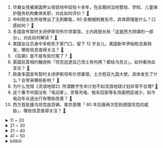 1. 华裔女孩被美国养父母锁地牢奴役十余年，在此期间当地警局、学校、儿童保护服务机构集体失职，对此如何评价？ [:link:](https://www.zhihu.com/question/582013481)
2. 中科院水生所培育出了无刺鲫鱼，80 余根细刺被去尽，具体原理是什么？口感如何？ [:link:](https://www.zhihu.com/question/581981037)
3. 多国宣布暂时关闭伊斯坦布尔领事馆，土内政部长称「这是西方阴谋的一部分」，对此如何解读？ [:link:](https://www.zhihu.com/question/581903480)
4. 美国女议员身中多枪死于家门口，留下 12 岁女儿，美国新年伊始枪击案频发，哪些信息值得关注？ [:link:](https://www.zhihu.com/question/581963950)
5. 《狂飙》是不是有些烂尾了？ [:link:](https://www.zhihu.com/question/581749376)
6. 英国前首相约翰逊称「坦克巡逻自己领土有何用？都给乌克兰」，如何看待此言论？ [:link:](https://www.zhihu.com/question/581954036)
7. 欧美多国宣布暂时关闭伊斯坦布尔领事馆，土方怒召九国大使，具体发生了什么？会带来哪些影响？ [:link:](https://www.zhihu.com/question/581998441)
8. 为什么觉得《流浪地球2》所谓数字生命计划不如流浪地球计划非常不合理? [:link:](https://www.zhihu.com/question/580967523)
9. 这个春节中国没有「电动爹」，苦等充电、拖车回家等名场面明显减少，如今电动车长途出行有哪些改善？ [:link:](https://www.zhihu.com/question/581405815)
10. 西方首批援乌坦克逾百辆，普京感慨「 80 年后俄再次受到德国坦克的威胁」，哪些信息值得关注？ [:link:](https://www.zhihu.com/question/581953525)
<details>
<summary>11 ~ 20</summary>

11. 在《流浪地球 2》点火的时候，为什么会出现李雪健老年和刘德华光头的画面呢？ [:link:](https://www.zhihu.com/question/580336563)
12. 为何第二轮感染高峰预测或在 3-5 月到来？其中哪类人群在未来可能受影响较大？应怎样注意防护？ [:link:](https://www.zhihu.com/question/581986828)
13. 假如马皇后活到朱元璋死，朱元璋会让马皇后也殉葬吗？ [:link:](https://www.zhihu.com/question/557388044)
14. 为什么赫敏在比尔和芙蓉的婚礼上念誓词的时候眼含热泪的看着哈利？ [:link:](https://www.zhihu.com/question/577488406)
15. 你觉得回家做养殖有前途吗？ [:link:](https://www.zhihu.com/question/430828629)
16. 如何评价以色列对俄乌冲突态度突然转向，称考虑向乌克兰提供「铁穹」反导系统？原因何在？ [:link:](https://www.zhihu.com/question/581986843)
17. 俄乌战争2023年上半年会结束吗？ [:link:](https://www.zhihu.com/question/580595208)
18. 2023 LPL 春季赛 FPX 2:1 UP 结束两连败，如何评价这场比赛？ [:link:](https://www.zhihu.com/question/582026681)
19. 村庄以某姓氏开头，但是村子里该姓的人却很少是怎么回事？ [:link:](https://www.zhihu.com/question/499292247)
20. 2 月 4 日立春，这个春天你有哪些出游计划？ [:link:](https://www.zhihu.com/question/581881834)
</details>
<details>
<summary>21 ~ 30</summary>

21. 为什么家中父母去世后，有些兄弟姐妹逐渐疏远了？ [:link:](https://www.zhihu.com/question/314480858)
22. 交易最大的障碍是什么? [:link:](https://www.zhihu.com/question/581414968)
23. 诸葛亮为什么不肯拨给魏延兵马让他去子午谷一试？ [:link:](https://www.zhihu.com/question/577351951)
24. 电影《无名》中为啥梁朝伟在最后会爬上车打王一博？ [:link:](https://www.zhihu.com/question/580510737)
25. 好公司到底是看重工作能力还是学历? [:link:](https://www.zhihu.com/question/580874070)
26. 为什么今年过年父母没有催我结婚了？ [:link:](https://www.zhihu.com/question/579248210)
27. 国外真的是美食荒漠吗？ [:link:](https://www.zhihu.com/question/550298427)
28. 小学生该怎么高效的写寒假作业？ [:link:](https://www.zhihu.com/question/568489056)
29. 疫情三年分隔两地，家人的什么行为让你倍感温暖？ [:link:](https://www.zhihu.com/question/579006567)
30. 高中女生化妆影响学习吗？ [:link:](https://www.zhihu.com/question/577892334)
</details>
<details>
<summary>31 ~ 40</summary>

31. 男子中奖 1000 万瞒着妻子给前妻 70 万后，现妻子起诉离婚并赔偿奖金 60% ，如何看待此事？ [:link:](https://www.zhihu.com/question/581883131)
32. 职场最重要的能力是什么？ [:link:](https://www.zhihu.com/question/508168208)
33. 湖北一女子到男友舅舅家拜年盗走 5 万元，怎样看待此行为？如何从法律角度解读？ [:link:](https://www.zhihu.com/question/581855453)
34. 游客偷带食物喂兔子致大批死亡，园方称「希望广大游客能自觉遵守规定」，如何更好地规范游客行为？ [:link:](https://www.zhihu.com/question/581718513)
35. 《流浪地球 2》中没抽到签的人怎么办？ [:link:](https://www.zhihu.com/question/580053079)
36. 孩子画过什么画让你非常震惊？ [:link:](https://www.zhihu.com/question/341046974)
37. 大部分艺术家都是高敏感人格吗? [:link:](https://www.zhihu.com/question/569035091)
38. 为什么动画《魔法少女小圆》中角色心态那么脆弱？ [:link:](https://www.zhihu.com/question/492693787)
39. 如何看待电视剧三体18元超前点映券? [:link:](https://www.zhihu.com/question/581723664)
40. 2023情人节礼物，有推荐的么？ [:link:](https://www.zhihu.com/question/579001331)
</details>
<details>
<summary>41 ~ 50</summary>

41. 新的一年想培养一种运动习惯，什么运动让你受益良多？ [:link:](https://www.zhihu.com/question/580952543)
42. ChatGPT在内容创作行业，依据现有的法律，它创作的内容是否享有著作权？如不能，如何界定内容的归属？ [:link:](https://www.zhihu.com/question/581307773)
43. 为什么年轻人会爱上攒黄金？ [:link:](https://www.zhihu.com/question/564370092)
44. OpenAI 推出 AI 文本检测器，「AI枪手」引担忧，文本检测器大量涌现，这会否成为一场猫鼠游戏？ [:link:](https://www.zhihu.com/question/581754606)
45. 家里做个酒柜有用吗？ [:link:](https://www.zhihu.com/question/53172670)
46. 要写小说，应该迎合大众的喜好还是跟从自己的内心? [:link:](https://www.zhihu.com/question/581234374)
47. 新手健身有什么需要注意的，一开始需要请私教吗？ [:link:](https://www.zhihu.com/question/581071317)
48. 中国官宣加速退役歼 7 战机，此举有何意味？功成身退的歼 7 战机将何去何从？ [:link:](https://www.zhihu.com/question/581957272)
49. 为什么说美的最新发布的理想家Ⅲ中央空调是性能标杆？有哪些技术性的突破值得关注？ [:link:](https://www.zhihu.com/question/576649927)
50. 二战法国如何避免39天投降？ [:link:](https://www.zhihu.com/question/581532212)
</details><details>
<summary>bilibili</summary>

1. 头好痒，要长脑子了 [:link:](//www.bilibili.com/video/BV1WD4y1J7b7)
2. 我保留了一部分寒假作业 [:link:](//www.bilibili.com/video/BV1V24y167S2)
3. 服务员怕我饿着，巨型肉串接连不断，顶级大厨保留牛肉本来味道【梦幻联动ep03-Latina】 [:link:](//www.bilibili.com/video/BV13s4y1x7ee)
4. 二次元角色的习惯 [:link:](//www.bilibili.com/video/BV1kM411i7bs)
5. 离谱！兄弟们竟然为了女神大打出手！！！ [:link:](//www.bilibili.com/video/BV1VM4y1R7vp)
6. 【狂飙】可是恨的人没死成，爱的人没可能。 [:link:](//www.bilibili.com/video/BV1j84y1L7yi)
7. 普京的最高理想！让欧洲战栗的女帝！《叶卡捷琳娜》P1 [:link:](//www.bilibili.com/video/BV1xY4y1d7uk)
8. 顶级厨师俞涛本人给我做了顿传说中的九转大肠 [:link:](//www.bilibili.com/video/BV1EY411S7eR)
9. 煎饼卷大葱！吃到你发懵！ [:link:](//www.bilibili.com/video/BV1i341197FP)
10. ⚠️原神氪金38W慈善博主，在线送10只夜兰＋胡桃＋迪希雅！！！ [:link:](//www.bilibili.com/video/BV18Y4y1d7GM)
<details>
<summary>11 ~ 20</summary>

11. 流浪地球3：麦当劳危机 [:link:](//www.bilibili.com/video/BV1V84y1j7yT)
12. 这游戏玩的我头皮发麻.... [:link:](//www.bilibili.com/video/BV1hY411Q7tp)
13. ⚡eat it⚡ [:link:](//www.bilibili.com/video/BV1x8411G73x)
14. 我不过是一个善解人意的好妹妹罢了 [:link:](//www.bilibili.com/video/BV1bv4y1r7Gb)
15. 高中生，相信我，它会让你离清华近一点。 [:link:](//www.bilibili.com/video/BV1Xv4y167WD)
16. 做点有意义的事 [:link:](//www.bilibili.com/video/BV1iR4y187JD)
17. 欧阳紫樱有你是我的服气 [:link:](//www.bilibili.com/video/BV1ed4y1p7xB)
18. 元歌大肠限定皮肤，附专属语音！ [:link:](//www.bilibili.com/video/BV1jY411S73c)
19. 《PPAP》&原神：“种门”里应该让谁来堆精通呢？ [:link:](//www.bilibili.com/video/BV1KT411Z7t2)
20. 不同类型的婚后生活 [:link:](//www.bilibili.com/video/BV1ss4y1x7nD)
</details>
<details>
<summary>21 ~ 30</summary>

21. 【狂飙 群像】丨以 父 之 名 [:link:](//www.bilibili.com/video/BV19x4y177ni)
22. 「代号诡秘」赞 美 愚 者 [:link:](//www.bilibili.com/video/BV16d4y1p7vu)
23. 看完流浪地球2，我整个人都不对劲了 [:link:](//www.bilibili.com/video/BV1ax4y1E7Ku)
24. 手指骨折后再次出发，骑行九十公里进入黑龙江，夜晚在雪地上露营 [:link:](//www.bilibili.com/video/BV1hj411T7VU)
25. 什   么   b   动   静 [:link:](//www.bilibili.com/video/BV1R841137LQ)
26. 你吃过带馅的大肠吗？一起来看顶级厨师，九转大肠 [:link:](//www.bilibili.com/video/BV1j84y1j7by)
27. 拉扯了20年，我喜欢上了最好的朋友……… [:link:](//www.bilibili.com/video/BV14d4y1p7Vt)
28. 我们不缺调休，缺的是更多的法定假日 [:link:](//www.bilibili.com/video/BV1pv4y1t7Vq)
29. 粉丝想要满命魈，这下只能买通阎王爷了... [:link:](//www.bilibili.com/video/BV17y4y1X7uR)
30. 2万字脑洞解析《流浪地球2》！让你完全了解数字生命和550W！《流浪3》要怎么拍？！ [:link:](//www.bilibili.com/video/BV1nR4y187Bb)
</details>
<details>
<summary>31 ~ 40</summary>

31. “ 我还是那个笨蛋琪亚娜 ” [:link:](//www.bilibili.com/video/BV1Sv4y167vG)
32. 一场事故，我“救了”两条人命！ [:link:](//www.bilibili.com/video/BV1w8411g7Lf)
33. 各职业的兴奋瞬间！ [:link:](//www.bilibili.com/video/BV1vR4y187nk)
34. 像是做了一场热闹的梦 [:link:](//www.bilibili.com/video/BV18G4y1M7Vy)
35. 阴阳怪气、鄙视链、网暴、互喷，为何互联网环境这么烂？【围炉夜话】 [:link:](//www.bilibili.com/video/BV1wA411r7vb)
36. 【时代少年团】「乌托邦乐园·补给站」《烟花升停在星夜》 [:link:](//www.bilibili.com/video/BV1Ex4y1j7t5)
37. 称霸热搜榜！这部剧到底有什么魅力？万字解析国产扫黑剧《狂飙》1~6 [:link:](//www.bilibili.com/video/BV1Ev4y1r737)
38. 这玩意怎么能失传呢！！！？ [:link:](//www.bilibili.com/video/BV18T411o7TT)
39. 深度解析《流浪地球2》崛起的中国科幻！ [:link:](//www.bilibili.com/video/BV1pT411C7X1)
40. 好电影是“国家脸面”，更需要有好的“生态环境”【逸语道破】 [:link:](//www.bilibili.com/video/BV1HR4y1872h)
</details>
<details>
<summary>41 ~ 50</summary>

41. 50元网购的“九转大肠”是否保留了一部分肠的味道？？？ [:link:](//www.bilibili.com/video/BV1My4y1X7hP)
42. 各路Up主来海南作客，都受到了热情招待 [:link:](//www.bilibili.com/video/BV1Q34y1f71H)
43. 他们都是《狂飙》安欣的真实原型 [:link:](//www.bilibili.com/video/BV1n84y1L7CX)
44. 电影《流浪地球2》正式上映！大家在剧中看到小漫的身姿了吗？120s带你了解剧中科技感炸裂的耳机是如何诞生的！ [:link:](//www.bilibili.com/video/BV16Y411S7jt)
45. 太狠！用国外点赞百万的方法整蛊女友…她真无语了？ [:link:](//www.bilibili.com/video/BV1dx4y1L7Kp)
46. 啊？2.0 [:link:](//www.bilibili.com/video/BV1uv4y1r7F9)
47. 【原神实况】救了咱们的人居然是...【危途疑踪】【4K 60】 [:link:](//www.bilibili.com/video/BV1Ed4y1p73r)
48. 酒 后 乱 形 [:link:](//www.bilibili.com/video/BV1RT411y7Wa)
49. 提纳里:你以为提瓦特为什么姓提啊？（后仰） [:link:](//www.bilibili.com/video/BV1SG4y1M7is)
50. 游戏是逃避现实的载体吗？『飞越13号房』 [:link:](//www.bilibili.com/video/BV1UT411o7nX)
</details>
<details>
<summary>51 ~ 60</summary>

51. 今天给我的胃酸系统放一天假，平时太忙也劳逸结合一下 [:link:](//www.bilibili.com/video/BV1684y1V7Kh)
52. 我为什么不画画了 [:link:](//www.bilibili.com/video/BV1ye4y1P7h3)
53. 叫五个代驾开一台车！ [:link:](//www.bilibili.com/video/BV1c24y1B7mw)
54. 【海绵宝宝】九 转 大 肠 [:link:](//www.bilibili.com/video/BV1sA411r7kn)
55. 2023年2月2日北京上空出现复杂的冰晕 [:link:](//www.bilibili.com/video/BV1s8411g7vU)
56. 原神海灯节速通 | 45秒通关 | 无工具辅助 | 剧情党 [:link:](//www.bilibili.com/video/BV1kT411k79H)
57. “所以生命啊，它璀璨如歌” [:link:](//www.bilibili.com/video/BV1s8411G7ki)
58. 谁来还京海大学一片蓝天？ [:link:](//www.bilibili.com/video/BV1QY411S7cb)
59. 瞒不住了！坏消息是今年真的回不了国了，好消息是… [:link:](//www.bilibili.com/video/BV1J24y1B7UR)
60. “这告诉导演不要搞单元剧” [:link:](//www.bilibili.com/video/BV1uY411S7ge)
</details>
<details>
<summary>61 ~ 70</summary>

61. 《关于我自己出钱包场请亲朋好友看流浪地球2这件事》 [:link:](//www.bilibili.com/video/BV1QM411v7ji)
62. 找男朋友一定要找爱打游戏的 [:link:](//www.bilibili.com/video/BV1d3411X75A)
63. 感人故事：大肠移植 [:link:](//www.bilibili.com/video/BV1QM411i7Uo)
64. 【速通】流浪地球2讲了什么 [:link:](//www.bilibili.com/video/BV14G4y1M7vz)
65. 《白金汉宫皇家御厨海选现场》 [:link:](//www.bilibili.com/video/BV1rD4y1K7A1)
66. 海鲜橡皮筋有多重？不秤不知道一秤肉在疼 [:link:](//www.bilibili.com/video/BV1W84y1L76R)
67. ⚡谁 是 生 草 王⚡ [:link:](//www.bilibili.com/video/BV1vR4y1b7h7)
68. 一言难尽，有时候都不敢承认我们是救助的，得偷偷救 [:link:](//www.bilibili.com/video/BV1qM411i7D2)
69. 开学了，好开心 [:link:](//www.bilibili.com/video/BV1GG4y1D7gL)
70. 【水果猎人】网络热门水果鉴定35 [:link:](//www.bilibili.com/video/BV1WR4y187fA)
</details>
<details>
<summary>71 ~ 80</summary>

71. 我妈说再也不当搞笑女了 [:link:](//www.bilibili.com/video/BV1LY4y1d7Zw)
72. “请再给中国动画一点时间…就一点” [:link:](//www.bilibili.com/video/BV1JM4y197mw)
73. 1分钟速通满江红 [:link:](//www.bilibili.com/video/BV11x4y1j7Sq)
74. 猫：讨厌一些没有边界感的食客 [:link:](//www.bilibili.com/video/BV1JM411B79z)
75. 二哥顺回来一个牛胃，大哥用它做了个火锅界的黑暗料理，味道太上头了 [:link:](//www.bilibili.com/video/BV1Bd4y1p7uY)
76. 开1000块的车，环游中国！【第二集】 [:link:](//www.bilibili.com/video/BV1zM411i7XG)
77. 直视宿命 | 永劫无间·宁红夜故事动画 [:link:](//www.bilibili.com/video/BV1Jy4y1X7KP)
78. 为了这游戏的结局，我等了400天！！！ [:link:](//www.bilibili.com/video/BV1dG4y1S73P)
79. 中了一次头彩 [:link:](//www.bilibili.com/video/BV1pR4y1874j)
80. 【半佛】东方神秘力量，海外大割特割 [:link:](//www.bilibili.com/video/BV1yM4y1Q7zf)
</details>
<details>
<summary>81 ~ 90</summary>

81. “New boy” [:link:](//www.bilibili.com/video/BV1ST411k7P2)
82. 【厨房失败合集】你也保留了一部分食材的原味？ [:link:](//www.bilibili.com/video/BV1DR4y1b797)
83. 一看就会！3.4新深渊12层6间满星攻略！ [:link:](//www.bilibili.com/video/BV1mD4y1K7Cp)
84. 【外挂风云】飞天挂十年封不掉变种7代，外挂作者与腾讯的回合制大战！ [:link:](//www.bilibili.com/video/BV1e341197Bt)
85. 【明日方舟】2月2日叔叔池最惨up没有之一 [:link:](//www.bilibili.com/video/BV1BD4y1K7cs)
86. 《 脆 皮 烧 鹅 》 [:link:](//www.bilibili.com/video/BV1N84y157oh)
87. 唱完安全感满满 [:link:](//www.bilibili.com/video/BV11y4y1Q7hv)
88. 【安欣X小五】从这些细节来看，小五还是一个宠夫狂魔啊！ [:link:](//www.bilibili.com/video/BV1E8411g7SL)
89. 虽然年已经快过完了但是兔年玩具拍了总得放出来... [:link:](//www.bilibili.com/video/BV1gy4y1X76y)
90. 当一个老外会说一些中文后，她就会开始想写汉字了，就离谱，哈哈哈哈 [:link:](//www.bilibili.com/video/BV1Zd4y1H7jU)
</details>
<details>
<summary>91 ~ 100</summary>

91. 《你的大肠。》 [:link:](//www.bilibili.com/video/BV1JD4y1J7Mo)
92. 440元一盒蔬菜片？这些天价零食有一种脑干缺失的美！！！ [:link:](//www.bilibili.com/video/BV158411G7mU)
93. 细！我数出了熊大熊二穿过多少件衣服！少一个算我输！ [:link:](//www.bilibili.com/video/BV1VG4y1M7GN)
94. 随口哼的旋律怎么就变成一首歌了？音乐制作人的魔法操作！《循迹》 [:link:](//www.bilibili.com/video/BV1dA41167Mc)
95. 80个648清空忍法帖商店！升五星忍战大野木！泯灭尘盾的段位赛实战！ [:link:](//www.bilibili.com/video/BV1aG4y1D7ny)
96. 《迫害方舟》生息演算最强玩法！全敌人自动跳坑教学！ [:link:](//www.bilibili.com/video/BV1Be4y1P7GM)
97. 【罗翔】直播嫖娼牟利最高能判处无期徒刑？ [:link:](//www.bilibili.com/video/BV1MA411C7m7)
98. 新变化！鲜活农产品运输“绿色通道”目录优化了！ [:link:](//www.bilibili.com/video/BV1NT411C7vc)
99. 我夏师傅也有绝对领域啦！ [:link:](//www.bilibili.com/video/BV19Y411S7Mr)
100. 【郭帆】面对灾难，好莱坞选择独自离开，而中国人会带上自己的家园 [:link:](//www.bilibili.com/video/BV1K24y1B7Qg)
</details></details>